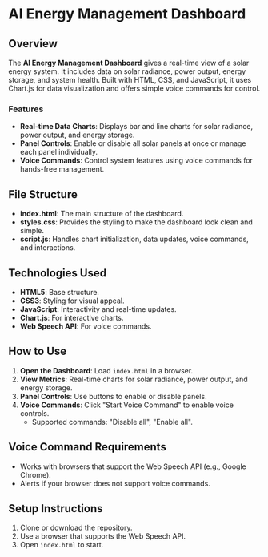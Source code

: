# AI Energy Management Dashboard

## Overview
The **AI Energy Management Dashboard** gives a real-time view of a solar energy system. It includes data on solar radiance, power output, energy storage, and system health. Built with HTML, CSS, and JavaScript, it uses Chart.js for data visualization and offers simple voice commands for control.

### Features
- **Real-time Data Charts**: Displays bar and line charts for solar radiance, power output, and energy storage.
- **Panel Controls**: Enable or disable all solar panels at once or manage each panel individually.
- **Voice Commands**: Control system features using voice commands for hands-free management.

## File Structure
- **index.html**: The main structure of the dashboard.
- **styles.css**: Provides the styling to make the dashboard look clean and simple.
- **script.js**: Handles chart initialization, data updates, voice commands, and interactions.

## Technologies Used
- **HTML5**: Base structure.
- **CSS3**: Styling for visual appeal.
- **JavaScript**: Interactivity and real-time updates.
- **Chart.js**: For interactive charts.
- **Web Speech API**: For voice commands.

## How to Use
1. **Open the Dashboard**: Load `index.html` in a browser.
2. **View Metrics**: Real-time charts for solar radiance, power output, and energy storage.
3. **Panel Controls**: Use buttons to enable or disable panels.
4. **Voice Commands**: Click "Start Voice Command" to enable voice controls.
   - Supported commands: "Disable all", "Enable all".

## Voice Command Requirements
- Works with browsers that support the Web Speech API (e.g., Google Chrome).
- Alerts if your browser does not support voice commands.

## Setup Instructions
1. Clone or download the repository.
2. Use a browser that supports the Web Speech API.
3. Open `index.html` to start.
